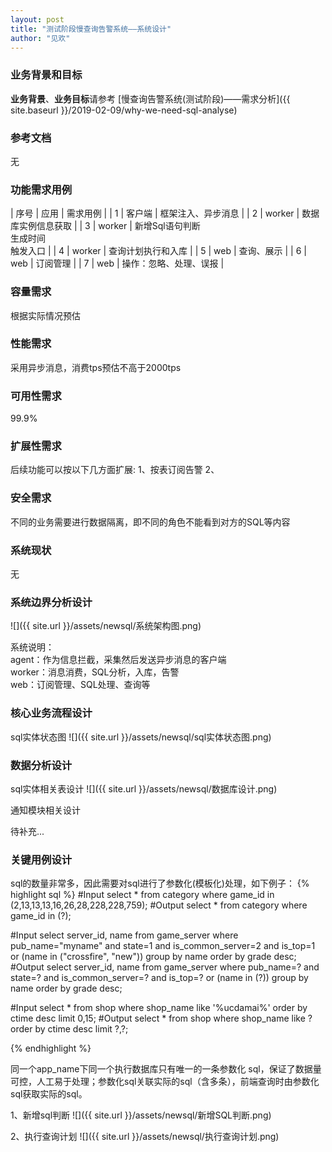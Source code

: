 ```yaml
---
layout: post
title: "测试阶段慢查询告警系统——系统设计"
author: "见欢"
---
```

### 业务背景和目标
**业务背景**、**业务目标**请参考 [慢查询告警系统(测试阶段)——需求分析]({{ site.baseurl }}/2019-02-09/why-we-need-sql-analyse) 
### 参考文档
  无
### 功能需求用例

| 序号 | 应用 | 需求用例 |
| 1 | 客户端 | 框架注入、异步消息 |
| 2 | worker | 数据库实例信息获取 |
| 3 | worker | 新增Sql语句判断<br>生成时间<br>触发入口 |
| 4 | worker | 查询计划执行和入库 |
| 5 | web | 查询、展示 |
| 6 | web | 订阅管理 |
| 7 | web | 操作：忽略、处理、误报 |

### 容量需求
  根据实际情况预估
### 性能需求
  采用异步消息，消费tps预估不高于2000tps
### 可用性需求
  99.9%
### 扩展性需求
  后续功能可以按以下几方面扩展:
  1、按表订阅告警
  2、
### 安全需求
  不同的业务需要进行数据隔离，即不同的角色不能看到对方的SQL等内容
### 系统现状
  无
### 系统边界分析设计
![]({{ site.url }}/assets/newsql/系统架构图.png) 

系统说明：  
agent：作为信息拦截，采集然后发送异步消息的客户端  
worker：消息消费，SQL分析，入库，告警  
web：订阅管理、SQL处理、查询等

### 核心业务流程设计
sql实体状态图
![]({{ site.url }}/assets/newsql/sql实体状态图.png) 
### 数据分析设计
sql实体相关表设计
![]({{ site.url }}/assets/newsql/数据库设计.png) 

通知模块相关设计  

待补充...

### 关键用例设计
sql的数量非常多，因此需要对sql进行了参数化(模板化)处理，如下例子：
{% highlight sql %}
#Input
select * from category where game_id in (2,13,13,13,16,26,28,228,228,759);
#Output
select * from category where game_id in (?);

#Input
select server_id, name from game_server where pub_name="myname" and state=1 and is_common_server=2 and is_top=1 or (name in ("crossfire", "new")) group by name order by grade desc;
#Output
select server_id, name from game_server where pub_name=? and state=? and is_common_server=? and is_top=? or (name in (?)) group by name order by grade desc;

#Input
select * from shop where shop_name like '%ucdamai%' order by ctime desc limit 0,15;
#Output
select * from shop where shop_name like ? order by ctime desc limit ?,?;

{% endhighlight %}

同一个app_name下同一个执行数据库只有唯一的一条参数化 sql，保证了数据量可控，人工易于处理；参数化sql关联实际的sql（含多条），前端查询时由参数化sql获取实际的sql。

1、新增sql判断
![]({{ site.url }}/assets/newsql/新增SQL判断.png) 

2、执行查询计划
![]({{ site.url }}/assets/newsql/执行查询计划.png) 
